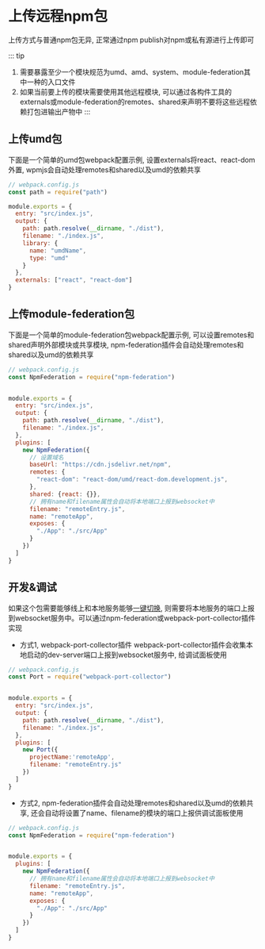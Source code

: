# 上传远程npm包
上传方式与普通npm包无异, 正常通过npm publish对npm或私有源进行上传即可

::: tip
1. 需要暴露至少一个模块规范为umd、amd、system、module-federation其中一种的入口文件
2. 如果当前要上传的模块需要使用其他远程模块, 可以通过各构件工具的externals或module-federation的remotes、shared来声明不要将这些远程依赖打包进输出产物中
:::

## 上传umd包
下面是一个简单的umd包webpack配置示例, 设置externals将react、react-dom外置, wpmjs会自动处理remotes和shared以及umd的依赖共享
``` js
// webpack.config.js
const path = require("path")

module.exports = {
  entry: "src/index.js",
  output: {
    path: path.resolve(__dirname, "./dist"),
    filename: "./index.js",
    library: {
      name: "umdName",
      type: "umd"
    }
  },
  externals: ["react", "react-dom"]
}
```

## 上传module-federation包
下面是一个简单的module-federation包webpack配置示例, 可以设置remotes和shared声明外部模块或共享模块, npm-federation插件会自动处理remotes和shared以及umd的依赖共享
``` js
// webpack.config.js
const NpmFederation = require("npm-federation")


module.exports = {
  entry: "src/index.js",
  output: {
    path: path.resolve(__dirname, "./dist"),
    filename: "./index.js",
  },
  plugins: [
    new NpmFederation({
      // 设置域名
      baseUrl: "https://cdn.jsdelivr.net/npm",
      remotes: {
        "react-dom": "react-dom/umd/react-dom.development.js",
      },
      shared: {react: {}},
      // 拥有name和filename属性会自动将本地端口上报到websocket中
      filename: "remoteEntry.js",
      name: "remoteApp",
      exposes: {
        "./App": "./src/App"
      }
    })
  ]
}
```

## 开发&调试
如果这个包需要能够线上和本地服务能够[一键切换](./debug-panel#connect), 则需要将本地服务的端口上报到websocket服务中。可以通过npm-federation或webpack-port-collector插件实现

* 方式1, webpack-port-collector插件
webpack-port-collector插件会收集本地启动的dev-server端口上报到websocket服务中, 给调试面板使用
``` js
// webpack.config.js
const Port = require("webpack-port-collector")


module.exports = {
  entry: "src/index.js",
  output: {
    path: path.resolve(__dirname, "./dist"),
    filename: "./index.js",
  },
  plugins: [
    new Port({
      projectName:'remoteApp',
      filename: "remoteEntry.js"
    })
  ]
}
```
* 方式2, npm-federation插件会自动处理remotes和shared以及umd的依赖共享, 还会自动将设置了name、filename的模块的端口上报供调试面板使用
``` js
// webpack.config.js
const NpmFederation = require("npm-federation")


module.exports = {
  plugins: [
    new NpmFederation({
      // 拥有name和filename属性会自动将本地端口上报到websocket中
      filename: "remoteEntry.js",
      name: "remoteApp",
      exposes: {
        "./App": "./src/App"
      }
    })
  ]
}
```